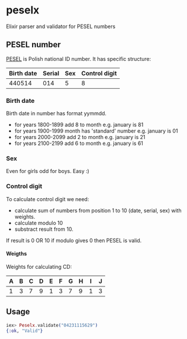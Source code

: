 # peselx

Elixir parser and validator for PESEL numbers

## PESEL number

[PESEL](https://pl.wikipedia.org/wiki/PESEL) is Polish national ID number. It has specific structure:

 |Birth date|Serial|Sex  |Control digit|
 |----------|------|-----|-------------|
 |440514    |014   |5    |8            |

### Birth date

 Birth date in number has format yymmdd.

 * for years 1800-1899 add 8 to month e.g. january is 81
 * for years 1900-1999 month has 'standard' number e.g. january is 01
 * for years 2000-2099 add 2 to month e.g. january is 21
 * for years 2100-2199 add 6 to month e.g. january is 61

### Sex

 Even for girls odd for boys. Easy :)

### Control digit

 To calculate control digit we need:

 * calculate sum of numbers from position 1 to 10 (date, serial, sex) with weights.
 * calculate modulo 10
 * substract result from 10.

If result is 0 OR 10 if modulo gives 0 then PESEL is valid.

#### Weigths

Weights for calculating CD:

|A  |B  |C  |D  |E  |F  |G  |H  |I  |J  |
|---|---|---|---|---|---|---|---|---|---|
|1  |3  |7  |9  |1  |3  |7  |9  |1  |3  |

## Usage

```elixir
iex> Peselx.validate("04231115629")
{:ok, "Valid"}
```
